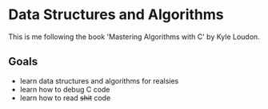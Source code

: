 # Data Structures and Algorithms

This is me following the book 'Mastering Algorithms with C' by Kyle Loudon.

## Goals

- learn data structures and algorithms for realsies
- learn how to debug C code
- learn how to read ~~shit~~ code
